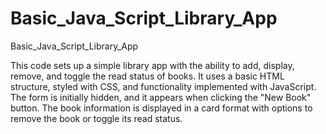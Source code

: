 # Basic_Java_Script_Library_App
Basic_Java_Script_Library_App

This code sets up a simple library app with the ability to add, display, remove, and toggle the read status of books. It uses a basic HTML structure, styled with CSS, and functionality implemented with JavaScript. The form is initially hidden, and it appears when clicking the "New Book" button. The book information is displayed in a card format with options to remove the book or toggle its read status.
